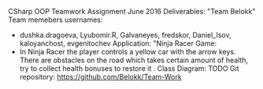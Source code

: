 CSharp OOP Teamwork Assignment June 2016
Deliverables:
"Team Belokk"
Team memebers usernames:
- dushka.dragoeva, Lyubomir.R, Galvaneyes, fredskor, Daniel_Isov, kaloyanchost, evgenitochev
Application: "Ninja Racer Game:
- In Ninja Racer the player controls a yellow car with the arrow keys. There are obstacles on the road which takes certain amount of health, try to collect health bonuses to restore it . 
Class Diagram:
TODO
 Git repository:
https://github.com/Belokk/Team-Work
